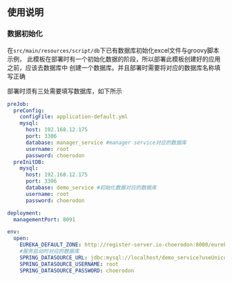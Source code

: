 ## 使用说明

### 数据初始化

在`src/main/resources/script/db`下已有数据库初始化excel文件与groovy脚本示例，
此模板在部署时有一个初始化数据的阶段，所以部署此模板创建好的应用之前，应该去数据库中
创建一个数据库。并且部署时需要将对应的数据库名称填写正确


部署时须有三处需要填写数据库，如下所示
```yml
preJob:
  preConfig:
    configFile: application-default.yml
    mysql:
      host: 192.168.12.175
      port: 3306
      database: manager_service #manager service对应的数据库
      username: root
      password: choerodon
  preInitDB:
    mysql:
      host: 192.168.12.175
      port: 3306
      database: demo_service #初始化数据对应的数据库
      username: root
      password: choerodon

deployment:
  managementPort: 8091

env:
  open:
    EUREKA_DEFAULT_ZONE: http://register-server.io-choerodon:8000/eureka/
    #服务启动时对应的数据库
    SPRING_DATASOURCE_URL: jdbc:mysql://localhost/demo_service?useUnicode=true&characterEncoding=utf-8&useSSL=false
    SPRING_DATASOURCE_USERNAME: root
    SPRING_DATASOURCE_PASSWORD: choerodon
```
